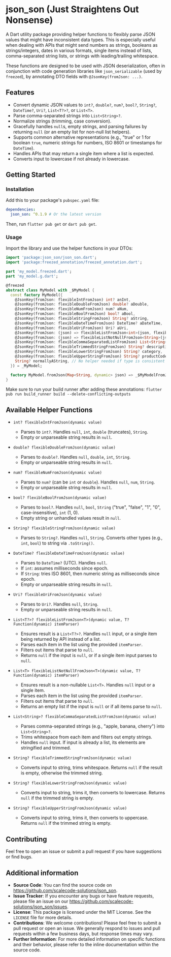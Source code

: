 <!-- 
This README describes the package. If you publish this package to pub.dev,
this README's contents appear on the landing page for your package.

For information about how to write a good package README, see the guide for
[writing package pages](https://dart.dev/tools/pub/writing-package-pages). 

For general information about developing packages, see the Dart guide for
[creating packages](https://dart.dev/guides/libraries/create-packages)
and the Flutter guide for
[developing packages and plugins](https://flutter.dev/to/develop-packages). 
-->

# json_son (Just Straightens Out Nonsense)

A Dart utility package providing helper functions to flexibly parse JSON values that might have inconsistent data types. This is especially useful when dealing with APIs that might send numbers as strings, booleans as strings/integers, dates in various formats, single items instead of lists, comma-separated string lists, or strings with leading/trailing whitespace.

These functions are designed to be used with JSON deserialization, often in conjunction with code generation libraries like `json_serializable` (used by `freezed`), by annotating DTO fields with `@JsonKey(fromJson: ...)`.

## Features

- Convert dynamic JSON values to `int?`, `double?`, `num?`, `bool?`, `String?`, `DateTime?`, `Uri?`, `List<T?>?`, or `List<T>`.
- Parse comma-separated strings into `List<String>?`.
- Normalize strings (trimming, case conversion).
- Gracefully handles `null`s, empty strings, and parsing failures by returning `null` (or an empty list for non-null list helpers).
- Supports common alternative representations (e.g., "true" or 1 for boolean `true`, numeric strings for numbers, ISO 8601 or timestamps for `DateTime`).
- Handles APIs that may return a single item where a list is expected.
- Converts input to lowercase if not already in lowercase.

## Getting Started

### Installation

Add this to your package's `pubspec.yaml` file:

```yaml
dependencies:
  json_son: ^0.1.9 # Or the latest version
```

Then, run `flutter pub get` or `dart pub get`.

### Usage

Import the library and use the helper functions in your DTOs:

```dart
import 'package:json_son/json_son.dart';
import 'package:freezed_annotation/freezed_annotation.dart';

part 'my_model.freezed.dart';
part 'my_model.g.dart';

@freezed
abstract class MyModel with _$MyModel {
  const factory MyModel({
    @JsonKey(fromJson: flexibleIntFromJson) int? anInt,
    @JsonKey(fromJson: flexibleDoubleFromJson) double? aDouble,
    @JsonKey(fromJson: flexibleNumFromJson) num? aNum,
    @JsonKey(fromJson: flexibleBoolFromJson) bool? aBool,
    @JsonKey(fromJson: flexibleStringFromJson) String? aString,
    @JsonKey(fromJson: flexibleDateTimeFromJson) DateTime? aDateTime,
    @JsonKey(fromJson: flexibleUriFromJson) Uri? aUri,
    @JsonKey(fromJson: (json) => flexibleListFromJson<int>(json, flexibleIntFromJson)) List<int?>? nullableIntList,
    @JsonKey(fromJson: (json) => flexibleListNotNullFromJson<String>(json, flexibleStringFromJson)) List<String> nonNullStringList,
    @JsonKey(fromJson: flexibleCommaSeparatedListFromJson) List<String>? tags,
    @JsonKey(fromJson: flexibleTrimmedStringFromJson) String? description,
    @JsonKey(fromJson: flexibleLowerStringFromJson) String? category,
    @JsonKey(fromJson: flexibleUpperStringFromJson) String? productCode,
    String? normallyAString, // No helper needed if type is consistent
  }) = _MyModel;

  factory MyModel.fromJson(Map<String, dynamic> json) => _$MyModelFromJson(json);
}
```

Make sure to run your build runner after adding these annotations:
`flutter pub run build_runner build --delete-conflicting-outputs`

## Available Helper Functions

- `int? flexibleIntFromJson(dynamic value)`
  - Parses to `int?`. Handles `null`, `int`, `double` (truncates), `String`.
  - Empty or unparseable string results in `null`.

- `double? flexibleDoubleFromJson(dynamic value)`
  - Parses to `double?`. Handles `null`, `double`, `int`, `String`.
  - Empty or unparseable string results in `null`.

- `num? flexibleNumFromJson(dynamic value)`
  - Parses to `num?` (can be `int` or `double`). Handles `null`, `num`, `String`.
  - Empty or unparseable string results in `null`.

- `bool? flexibleBoolFromJson(dynamic value)`
  - Parses to `bool?`. Handles `null`, `bool`, `String` ("true", "false", "1", "0", case-insensitive), `int` (1, 0).
  - Empty string or unhandled values result in `null`.

- `String? flexibleStringFromJson(dynamic value)`
  - Parses to `String?`. Handles `null`, `String`. Converts other types (e.g., `int`, `bool`) to string via `.toString()`.

- `DateTime? flexibleDateTimeFromJson(dynamic value)`
  - Parses to `DateTime?` (UTC). Handles `null`.
  - If `int`: assumes milliseconds since epoch.
  - If `String`: tries ISO 8601, then numeric string as milliseconds since epoch.
  - Empty or unparseable string results in `null`.

- `Uri? flexibleUriFromJson(dynamic value)`
  - Parses to `Uri?`. Handles `null`, `String`.
  - Empty or unparseable string results in `null`.

- `List<T?>? flexibleListFromJson<T>(dynamic value, T? Function(dynamic) itemParser)`
  - Ensures result is a `List<T?>?`. Handles `null` input, or a single item being returned by API instead of a list.
  - Parses each item in the list using the provided `itemParser`.
  - Filters out items that parse to `null`.
  - Returns `null` if the input is `null`, or if a single item input parses to `null`.

- `List<T> flexibleListNotNullFromJson<T>(dynamic value, T? Function(dynamic) itemParser)`
  - Ensures result is a non-nullable `List<T>`. Handles `null` input or a single item.
  - Parses each item in the list using the provided `itemParser`.
  - Filters out items that parse to `null`.
  - Returns an empty list if the input is `null` or if all items parse to `null`.

- `List<String>? flexibleCommaSeparatedListFromJson(dynamic value)`
  - Parses comma-separated strings (e.g., "apple, banana, cherry") into `List<String>?`.
  - Trims whitespace from each item and filters out empty strings.
  - Handles `null` input. If input is already a list, its elements are stringified and trimmed.

- `String? flexibleTrimmedStringFromJson(dynamic value)`
  - Converts input to string, trims whitespace. Returns `null` if the result is empty, otherwise the trimmed string.

- `String? flexibleLowerStringFromJson(dynamic value)`
  - Converts input to string, trims it, then converts to lowercase. Returns `null` if the trimmed string is empty.

- `String? flexibleUpperStringFromJson(dynamic value)`
  - Converts input to string, trims it, then converts to uppercase. Returns `null` if the trimmed string is empty.

## Contributing

Feel free to open an issue or submit a pull request if you have suggestions or find bugs.

## Additional information

- **Source Code**: You can find the source code on https://github.com/scalecode-solutions/json_son.
- **Issue Tracker**: If you encounter any bugs or have feature requests, please file an issue on our https://github.com/scalecode-solutions/json_son/issues.
- **License**: This package is licensed under the MIT License. See the `LICENSE` file for more details.
- **Contributions**: We welcome contributions! Please feel free to submit a pull request or open an issue. We generally respond to issues and pull requests within a few business days, but response times may vary.
- **Further Information**: For more detailed information on specific functions and their behavior, please refer to the inline documentation within the source code.
